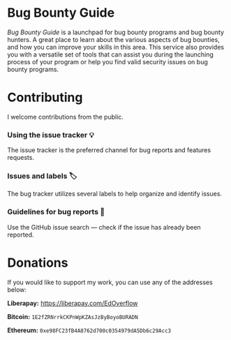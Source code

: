 # Bug Bounty Guide

_Bug Bounty Guide_ is a launchpad for bug bounty programs and bug bounty hunters. A great place to learn about the various aspects of bug bounties, and how you can improve your skills in this area. This service also provides you with a versatile set of tools that can assist you during the launching process of your program or help you find valid security issues on bug bounty programs.

# Contributing

I welcome contributions from the public.

### Using the issue tracker 💡

The issue tracker is the preferred channel for bug reports and features requests.

### Issues and labels 🏷

The bug tracker utilizes several labels to help organize and identify issues.

### Guidelines for bug reports 🐛

Use the GitHub issue search — check if the issue has already been reported.

# Donations

If you would like to support my work, you can use any of the addresses below:

**Liberapay:** https://liberapay.com/EdOverflow

**Bitcoin:** `1E2fZRNrrkCKPnWpKZAsJzByBoyoBURADN`

**Ethereum:** `0xe98FC23fB4A8762d700c0354979dA5Db6c29Acc3`
